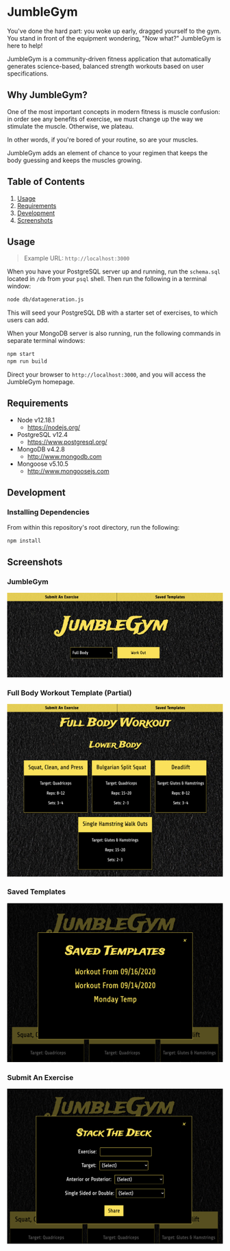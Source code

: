 # JumbleGym
You've done the hard part: you woke up early, dragged yourself to the gym. You stand in front of the equipment wondering, "Now what?" JumbleGym is here to help!

JumbleGym is a community-driven fitness application that automatically generates science-based, balanced strength workouts based on user specifications.

## Why JumbleGym?
One of the most important concepts in modern fitness is muscle confusion: in order see any benefits of exercise, we must change up the way we stimulate the muscle. Otherwise, we plateau.

In other words, if you're bored of your routine, so are your muscles.

JumbleGym adds an element of chance to your regimen that keeps the body guessing and keeps the muscles growing.

## Table of Contents
1. [Usage](#Usage)
2. [Requirements](#Requirements)
3. [Development](#Development)
4. [Screenshots](#Screenshots)

## Usage
> Example URL: ```http://localhost:3000```

When you have your PostgreSQL server up and running, run the ```schema.sql``` located in ```/db``` from your ```psql``` shell. Then run the following in a terminal window:

```sh
node db/datageneration.js
```

This will seed your PostgreSQL DB with a starter set of exercises, to which users can add.

When your MongoDB server is also running, run the following commands in separate terminal windows:

```sh
npm start
npm run build
```

Direct your browser to ```http://localhost:3000```, and you will access the JumbleGym homepage.

## Requirements
- Node v12.18.1
  - https://nodejs.org/
- PostgreSQL v12.4
  - https://www.postgresql.org/
- MongoDB v4.2.8
  - http://www.mongodb.com
- Mongoose v5.10.5
  - http://www.mongoosejs.com

## Development

### Installing Dependencies
From within this repository's root directory, run the following:
```sh
npm install
```

## Screenshots

### JumbleGym

![Alt ](/screenshots/landing.png?raw=true "JumbleGym View")

### Full Body Workout Template (Partial)

![Alt ](/screenshots/FullBodyWorkout1.png?raw=true "Full Body Workout (Partial)")

### Saved Templates

![Alt ](/screenshots/SavedTemplates.png?raw=true "Saved Templates")

### Submit An Exercise

![Alt ](/screenshots/SubmitAnExercise.png?raw=true "Submit An Exercise")